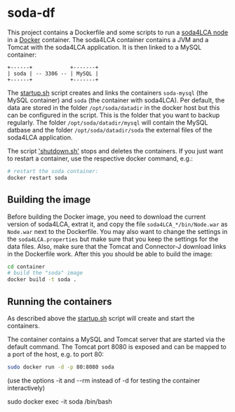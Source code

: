 # soda-df
This project contains a Dockerfile and some scripts to run a 
[soda4LCA node](https://bitbucket.org/okusche/soda4lca) in a 
[Docker](https://www.docker.com/) container. The soda4LCA container contains
a JVM and a Tomcat with the soda4LCA application. It is then linked to a MySQL
container:

```
+------+            +-------+
| soda | -- 3306 -- | MySQL |
+------+            +-------+
```

The [startup.sh](./startup.sh) script creates and links the containers
`soda-mysql` (the MySQL container) and `soda` (the container with soda4LCA).
Per default, the data are stored in the folder `/opt/soda/datadir` in the docker
host but this can be configured in the script. This is the folder that you want
to backup regularly. The folder `/opt/soda/datadir/mysql` will contain the MySQL
datbase and the folder `/opt/soda/datadir/soda` the external files of the
soda4LCA application.

The script ['shutdown.sh'](./shutdown.sh) stops and deletes the containers. 
If you just want to restart a container, use the respective docker command, e.g.:

```bash
# restart the soda container:
docker restart soda
```

## Building the image
Before building the Docker image, you need to download the current version of
soda4LCA, extrat it, and copy the file `soda4LCA_*/bin/Node.war` as `Node.war`
next to the Dockerfile. You may also want to change the settings in the
`soda4LCA.properties` but make sure that you keep the settings for the data
files. Also, make sure that the Tomcat and Connector-J download links in the 
Dockerfile work. After this you should be able to build the image:

```bash
cd container
# build the "soda" image
docker build -t soda .
```

## Running the containers
As described above the [startup.sh](./startup.sh) script will create and start
the containers. 

The container contains a MySQL and Tomcat server that are started via the
default command. The Tomcat port 8080 is exposed and can be mapped to a port
of the host, e.g. to port 80:

```bash
sudo docker run -d -p 80:8080 soda
```

(use the options -it and --rm instead of -d for testing the container 
interactively)


sudo docker exec -it soda /bin/bash